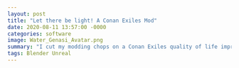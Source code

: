 ```yaml
---
layout: post
title: "Let there be light! A Conan Exiles Mod"
date: 2020-08-11 13:57:00 -0000
categories: software
image: Water_Genasi_Avatar.png
summary: "I cut my modding chops on a Conan Exiles quality of life improvement!"
tags: Blender Unreal
---
```

